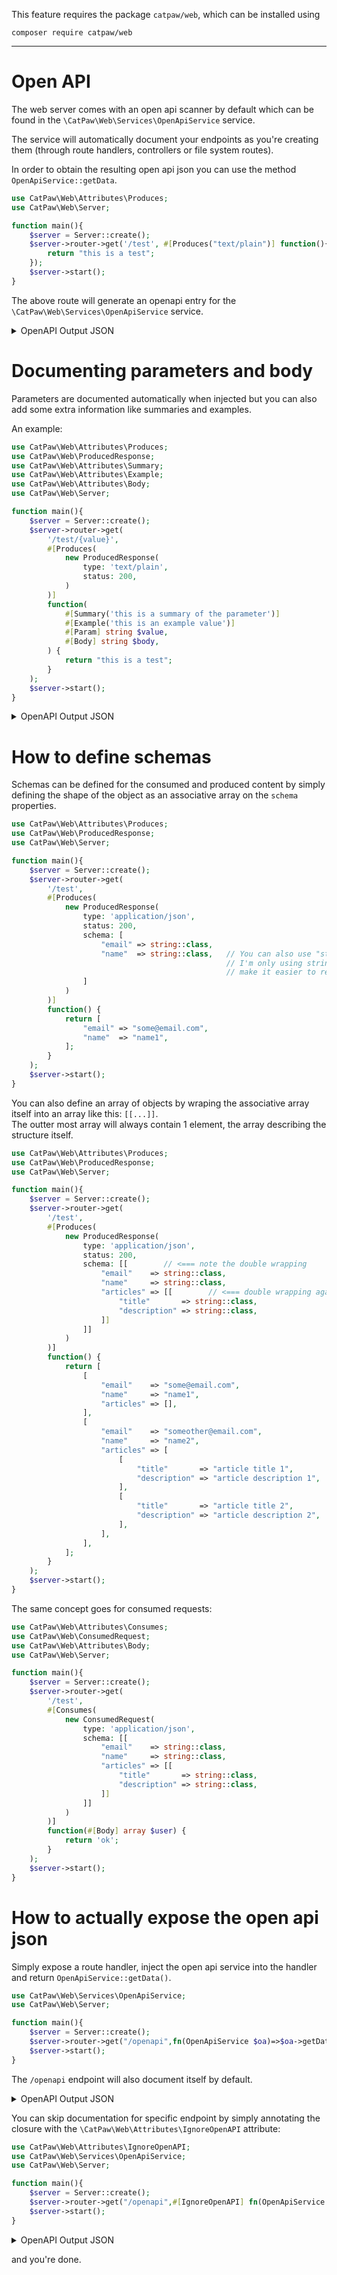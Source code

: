 This feature requires the package `catpaw/web`, which can be installed using<br/>
```
composer require catpaw/web
```
<hr/>

# Open API

The web server comes with an open api scanner by default which can be found in the `\CatPaw\Web\Services\OpenApiService` service.

The service will automatically document your endpoints as you're creating them (through route handlers, controllers or file system routes).

In order to obtain the resulting open api json you can use the method `OpenApiService::getData`.

```php
use CatPaw\Web\Attributes\Produces;
use CatPaw\Web\Server;

function main(){
    $server = Server::create();
    $server->router->get('/test', #[Produces("text/plain")] function(){
        return "this is a test";
    });
    $server->start();
}
```
The above route will generate an openapi entry for the `\CatPaw\Web\Services\OpenApiService` service.

<details>
    <summary>OpenAPI Output JSON</summary>

```json
{
    "openapi": "3.0.0",
    "info": {
        "title": "OpenAPI",
        "version": "0.0.1"
    },
    "paths": {
        "/test": {
            "get": {
                "summary": "",
                "operationId": "fab75b617f6e066250e96d3501d4406aa5c25170",
                "parameters": [],
                "requestBody": {
                    "description": "This is the body of the request",
                    "required": true,
                    "content": []
                },
                "responses": []
            }
        }
    }
}
```
</details>


# Documenting parameters and body

Parameters are documented automatically when injected but you can also add some extra information like summaries and examples.

An example:

```php
use CatPaw\Web\Attributes\Produces;
use CatPaw\Web\ProducedResponse;
use CatPaw\Web\Attributes\Summary;
use CatPaw\Web\Attributes\Example;
use CatPaw\Web\Attributes\Body;
use CatPaw\Web\Server;

function main(){
    $server = Server::create();
    $server->router->get(
        '/test/{value}',
        #[Produces(
            new ProducedResponse(
                type: 'text/plain',
                status: 200,
            )
        )]
        function(
            #[Summary('this is a summary of the parameter')]
            #[Example('this is an example value')]
            #[Param] string $value,
            #[Body] string $body,
        ) {
            return "this is a test";
        }
    );
    $server->start();
}
```
<details>
    <summary>OpenAPI Output JSON</summary>

```json
{
    "openapi": "3.0.0",
    "info": {
        "title": "OpenAPI",
        "version": "0.0.1"
    },
    "paths": {
        "/test/{value}": {
            "get": {
                "summary": "",
                "operationId": "92bc1bd07434281f59c47f4857aa504c0642bd2f",
                "parameters": [{
                    "name": "value",
                    "in": "path",
                    "description": "this is a summary of the parameter",
                    "required": true,
                    "schema": {
                        "type": "string"
                    },
                    "examples": {
                        "example": {
                            "value": "this is an example value"
                        }
                    }
                }],
                "requestBody": {
                    "description": "This is the body of the request",
                    "required": true,
                    "content": []
                },
                "responses": {
                    "200": {
                        "description": "",
                        "content": {
                            "text/plain": {
                                "schema": {
                                    "type": ""
                                }
                            }
                        }
                    }
                }
            }
        }
    }
}
```
</details>

# How to define schemas

Schemas can be defined for the consumed and produced content by simply defining the shape of the object as an associative array on the `schema` properties.

```php
use CatPaw\Web\Attributes\Produces;
use CatPaw\Web\ProducedResponse;
use CatPaw\Web\Server;

function main(){
    $server = Server::create();
    $server->router->get(
        '/test',
        #[Produces(
            new ProducedResponse(
                type: 'application/json',
                status: 200,
                schema: [
                    "email" => string::class,
                    "name"  => string::class,   // You can also use "string" instead of string::class.
                                                // I'm only using string::class because IDEs 
                                                // make it easier to read for me.
                ]
            )
        )]
        function() {
            return [
                "email" => "some@email.com",
                "name"  => "name1",
            ];
        }
    );
    $server->start();
}
```

You can also define an array of objects by wraping the associative array itself into an array like this: `[[...]]`.<br/>
The outter most array will always contain 1 element, the array describing the structure itself.

```php
use CatPaw\Web\Attributes\Produces;
use CatPaw\Web\ProducedResponse;
use CatPaw\Web\Server;

function main(){
    $server = Server::create();
    $server->router->get(
        '/test',
        #[Produces(
            new ProducedResponse(
                type: 'application/json',
                status: 200,
                schema: [[        // <=== note the double wrapping
                    "email"    => string::class,
                    "name"     => string::class,
                    "articles" => [[        // <=== double wrapping again to indicate an array of articles
                        "title"       => string::class,
                        "description" => string::class,
                    ]]
                ]]
            )
        )]
        function() {
            return [
                [
                    "email"    => "some@email.com",
                    "name"     => "name1",
                    "articles" => [],
                ],
                [
                    "email"    => "someother@email.com",
                    "name"     => "name2",
                    "articles" => [
                        [
                            "title"       => "article title 1",
                            "description" => "article description 1",
                        ],
                        [
                            "title"       => "article title 2",
                            "description" => "article description 2",
                        ],
                    ],
                ],
            ];
        }
    );
    $server->start();
}
```

The same concept goes for consumed requests:

```php
use CatPaw\Web\Attributes\Consumes;
use CatPaw\Web\ConsumedRequest;
use CatPaw\Web\Attributes\Body;
use CatPaw\Web\Server;

function main(){
    $server = Server::create();
    $server->router->get(
        '/test',
        #[Consumes(
            new ConsumedRequest(
                type: 'application/json',
                schema: [[
                    "email"    => string::class,
                    "name"     => string::class,
                    "articles" => [[
                        "title"       => string::class,
                        "description" => string::class,
                    ]]
                ]]
            )
        )]
        function(#[Body] array $user) {
            return 'ok';
        }
    );
    $server->start();
}
```

# How to actually expose the open api json

Simply expose a route handler, inject the open api service into the handler and return `OpenApiService::getData()`.

```php
use CatPaw\Web\Services\OpenApiService;
use CatPaw\Web\Server;

function main(){
    $server = Server::create();
    $server->router->get("/openapi",fn(OpenApiService $oa)=>$oa->getData());
    $server->start();
}
```

The `/openapi` endpoint will also document itself by default. 

<details>
  <summary>OpenAPI Output JSON</summary>
  
```json
{
    "openapi": "3.0.0",
    "info": {
        "title": "OpenAPI",
        "version": "0.0.1"
    },
    "paths": {
        "/openapi": {
            "get": {
                "summary": "",
                "operationId": "cee1f83a2ad4bb2f59b42a76865abf09928683ef",
                "parameters": [],
                "requestBody": {
                    "description": "",
                    "required": false,
                    "content": []
                },
                "responses": []
            }
        }
    }
}
```
</details>

You can skip documentation for specific endpoint by simply annotating the closure with the `\CatPaw\Web\Attributes\IgnoreOpenAPI` attribute:

```php
use CatPaw\Web\Attributes\IgnoreOpenAPI;
use CatPaw\Web\Services\OpenApiService;
use CatPaw\Web\Server;

function main(){
    $server = Server::create();
    $server->router->get("/openapi",#[IgnoreOpenAPI] fn(OpenApiService $oa)=>$oa->getData());
    $server->start();
}
```

<details>
  <summary>OpenAPI Output JSON</summary>
  
```json
{
    "openapi": "3.0.0",
    "info": {
        "title": "OpenAPI",
        "version": "0.0.1"
    },
    "paths": {}
}
```
</details>

and you're done.
